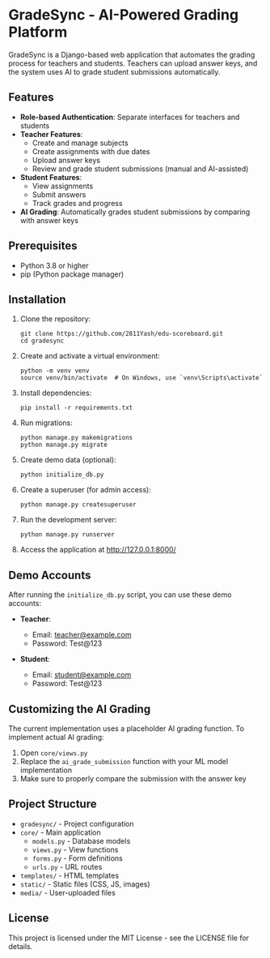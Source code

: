 
# GradeSync - AI-Powered Grading Platform

GradeSync is a Django-based web application that automates the grading process for teachers and students. Teachers can upload answer keys, and the system uses AI to grade student submissions automatically.

## Features

- **Role-based Authentication**: Separate interfaces for teachers and students
- **Teacher Features**:
  - Create and manage subjects
  - Create assignments with due dates
  - Upload answer keys
  - Review and grade student submissions (manual and AI-assisted)
- **Student Features**:
  - View assignments
  - Submit answers
  - Track grades and progress
- **AI Grading**: Automatically grades student submissions by comparing with answer keys

## Prerequisites

- Python 3.8 or higher
- pip (Python package manager)

## Installation

1. Clone the repository:
   ```
   git clone https://github.com/2811Yash/edu-scoreboard.git
   cd gradesync
   ```

2. Create and activate a virtual environment:
   ```
   python -m venv venv
   source venv/bin/activate  # On Windows, use `venv\Scripts\activate`
   ```

3. Install dependencies:
   ```
   pip install -r requirements.txt
   ```

4. Run migrations:
   ```
   python manage.py makemigrations
   python manage.py migrate
   ```

5. Create demo data (optional):
   ```
   python initialize_db.py
   ```

6. Create a superuser (for admin access):
   ```
   python manage.py createsuperuser
   ```

7. Run the development server:
   ```
   python manage.py runserver
   ```

8. Access the application at http://127.0.0.1:8000/

## Demo Accounts

After running the `initialize_db.py` script, you can use these demo accounts:

- **Teacher**:
  - Email: teacher@example.com
  - Password: Test@123

- **Student**:
  - Email: student@example.com
  - Password: Test@123

## Customizing the AI Grading

The current implementation uses a placeholder AI grading function. To implement actual AI grading:

1. Open `core/views.py`
2. Replace the `ai_grade_submission` function with your ML model implementation
3. Make sure to properly compare the submission with the answer key

## Project Structure

- `gradesync/` - Project configuration
- `core/` - Main application
  - `models.py` - Database models
  - `views.py` - View functions
  - `forms.py` - Form definitions
  - `urls.py` - URL routes
- `templates/` - HTML templates
- `static/` - Static files (CSS, JS, images)
- `media/` - User-uploaded files

## License

This project is licensed under the MIT License - see the LICENSE file for details.
